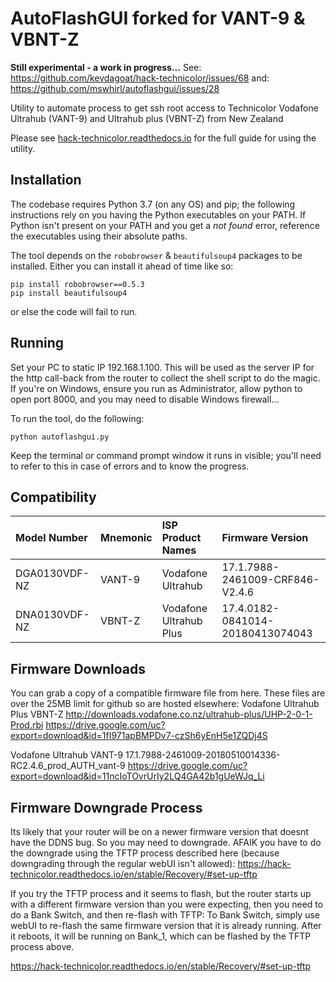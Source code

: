 # AutoFlashGUI forked for VANT-9 & VBNT-Z

**Still experimental - a work in progress...**
See: https://github.com/kevdagoat/hack-technicolor/issues/68
and: https://github.com/mswhirl/autoflashgui/issues/28

Utility to automate process to get ssh root access to Technicolor Vodafone Ultrahub (VANT-9) and Ultrahub plus (VBNT-Z) from New Zealand

Please see [hack-technicolor.readthedocs.io](https://hack-technicolor.readthedocs.io) for the full guide for using the utility.

## Installation

The codebase requires Python 3.7 (on any OS) and pip; the following instructions
rely on you having the Python executables on your PATH.  If Python isn't
present on your PATH and you get a *not found* error, reference the
executables using their absolute paths.

The tool depends on the `robobrowser` & `beautifulsoup4` packages to be installed.  Either
you can install it ahead of time like so:

```
pip install robobrowser==0.5.3
pip install beautifulsoup4
```
or else the code will fail to run.

## Running

Set your PC to static IP 192.168.1.100. This will be used as the server IP for the http call-back from the router to collect the shell script to do the magic. If you're on Windows, ensure you run as Administrator, allow python to open port 8000, and you may need to disable Windows firewall...

To run the tool, do the following:

```
python autoflashgui.py
```

Keep the terminal or command prompt window it runs in visible; you'll need to
refer to this in case of errors and to know the progress.

## Compatibility


| Model Number    | Mnemonic | ISP Product Names         | Firmware Version
|:----------------|:---------|:--------------------------|:--------------------------
| DGA0130VDF-NZ   | VANT-9   | Vodafone Ultrahub | 17.1.7988-2461009-CRF846-V2.4.6
| DNA0130VDF-NZ   | VBNT-Z   | Vodafone Ultrahub Plus | 17.4.0182-0841014-20180413074043
 
## Firmware Downloads
You can grab a copy of a compatible firmware file from here. These files are over the 25MB limit for github so are hosted elsewhere:
Vodafone Ultrahub Plus VBNT-Z
http://downloads.vodafone.co.nz/ultrahub-plus/UHP-2-0-1-Prod.rbi
https://drive.google.com/uc?export=download&id=1fI971apBMPDv7-czSh6yEnH5e1ZQDj4S

Vodafone Ultrahub VANT-9
17.1.7988-2461009-20180510014336-RC2.4.6_prod_AUTH_vant-9 https://drive.google.com/uc?export=download&id=11ncIoTOvrUrIy2LQ4GA42b1gUeWJq_Li

## Firmware Downgrade Process
Its likely that your router will be on a newer firmware version that doesnt have the DDNS bug. So you may need to downgrade. AFAIK you have to do the downgrade using the TFTP process described here (because downgrading through the regular webUI isn't allowed): https://hack-technicolor.readthedocs.io/en/stable/Recovery/#set-up-tftp

If you try the TFTP process and it seems to flash, but the router starts up with a different firmware version than you were expecting, then you need to do a Bank Switch, and then re-flash with TFTP:
To Bank Switch, simply use webUI to re-flash the same firmware version that it is already running. After it reboots, it will be running on Bank_1, which can be flashed by the TFTP process above.

https://hack-technicolor.readthedocs.io/en/stable/Recovery/#set-up-tftp
